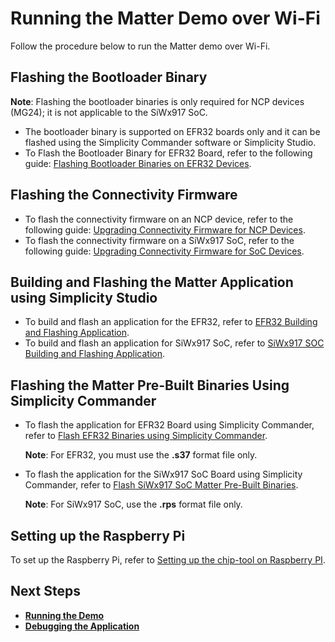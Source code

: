 # Running the Matter Demo over Wi-Fi

Follow the procedure below to run the Matter demo over Wi-Fi.

## Flashing the Bootloader Binary

   **Note**: Flashing the bootloader binaries is only required for NCP devices (MG24); it is not applicable to the SiWx917 SoC.

- The bootloader binary is supported on EFR32 boards only and it can be flashed using the Simplicity Commander software or Simplicity Studio.
- To Flash the Bootloader Binary for EFR32 Board, refer to the following guide: [Flashing Bootloader Binaries on EFR32 Devices](./flashing-using-commander#flashing-the-bootloader-binaries-for-efx32-board-using-simplicity-commander).

## Flashing the Connectivity Firmware

- To flash the connectivity firmware on an NCP device, refer to the following guide: [Upgrading Connectivity Firmware for NCP Devices](./loading-firmware-for-ncp-and-soc-boards#upgrading-the-connectivity-firmware-on-ncp-devices).
- To flash the connectivity firmware on a SiWx917 SoC, refer to the following guide: [Upgrading Connectivity Firmware for SoC Devices](./loading-firmware-for-ncp-and-soc-boards#upgrading-the-connectivity-firmware-on-so-c-devices).

## Building and Flashing the Matter Application using Simplicity Studio

- To build and flash an application for the EFR32, refer to [EFR32 Building and Flashing Application](./build-efx32-application-using-studio).
- To build and flash an application for SiWx917 SoC, refer to [SiWx917 SOC Building and Flashing Application](./build-soc-application-using-studio).

## Flashing the Matter Pre-Built Binaries Using Simplicity Commander

- To flash the application for EFR32 Board using Simplicity Commander, refer to [Flash EFR32 Binaries using Simplicity Commander](./flashing-using-commander#flashing-the-efr32-using-simplicity-commander).

   **Note**: For EFR32, you must use the **.s37** format file only.
- To flash the application for the SiWx917 SoC Board using Simplicity Commander, refer to [Flash SiWx917 SoC Matter Pre-Built Binaries](./flashing-using-commander#flashing-the-siwx917-soc-matter-pre-built-binary-using-simplicity-commander).
  
   **Note**: For SiWx917 SoC, use the **.rps** format file only.

## Setting up the Raspberry Pi

To set up the Raspberry Pi, refer to [Setting up the chip-tool on Raspberry PI](./build-pi-env).

## Next Steps

- [**Running the Demo**](./use-case-execution)
- [**Debugging the Application**](./application-debug)
